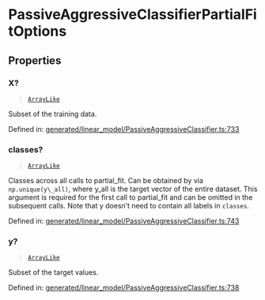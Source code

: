 # PassiveAggressiveClassifierPartialFitOptions

## Properties

### X?

> [`ArrayLike`](../types/ArrayLike.md)

Subset of the training data.

Defined in:  [generated/linear\_model/PassiveAggressiveClassifier.ts:733](https://github.com/transitive-bullshit/scikit-learn-ts/blob/b59c1ff/packages/sklearn/src/generated/linear_model/PassiveAggressiveClassifier.ts#L733)

### classes?

> [`ArrayLike`](../types/ArrayLike.md)

Classes across all calls to partial\_fit. Can be obtained by via `np.unique(y\_all)`, where y\_all is the target vector of the entire dataset. This argument is required for the first call to partial\_fit and can be omitted in the subsequent calls. Note that y doesn’t need to contain all labels in `classes`.

Defined in:  [generated/linear\_model/PassiveAggressiveClassifier.ts:743](https://github.com/transitive-bullshit/scikit-learn-ts/blob/b59c1ff/packages/sklearn/src/generated/linear_model/PassiveAggressiveClassifier.ts#L743)

### y?

> [`ArrayLike`](../types/ArrayLike.md)

Subset of the target values.

Defined in:  [generated/linear\_model/PassiveAggressiveClassifier.ts:738](https://github.com/transitive-bullshit/scikit-learn-ts/blob/b59c1ff/packages/sklearn/src/generated/linear_model/PassiveAggressiveClassifier.ts#L738)
